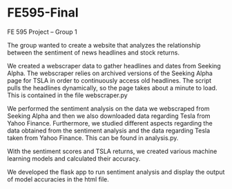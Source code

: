 # FE595-Final

FE 595 Project – Group 1

The group wanted to create a website that analyzes the relationship between the sentiment of news headlines and stock returns.

We created a webscraper data to gather headlines and dates from Seeking Alpha. The webscraper relies on archived versions of the Seeking Alpha page for TSLA in order to continuously access old headlines. The script pulls the headlines dynamically, so the page takes about a minute to load. This is contained in the file webscraper.py

We performed the sentiment analysis on the data we webscraped from Seeking Alpha and then we also downloaded data regarding Tesla from Yahoo Finance. Furthermore, we studied different aspects regarding the data obtained from the sentiment analysis and the data regarding Tesla taken from Yahoo Finance. This can be found in analysis.py.

With the sentiment scores and TSLA returns, we created various machine learning models and calculated their accuracy.

We developed the flask app to run sentiment analysis and display the output of model accuracies in the html file.
